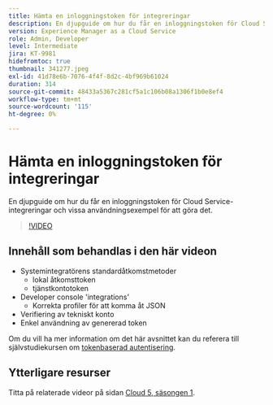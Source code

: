 ```yaml
---
title: Hämta en inloggningstoken för integreringar
description: En djupguide om hur du får en inloggningstoken för Cloud Service-integreringar och vissa användningsexempel för att göra det.
version: Experience Manager as a Cloud Service
role: Admin, Developer
level: Intermediate
jira: KT-9981
hidefromtoc: true
thumbnail: 341277.jpeg
exl-id: 41d78e6b-7076-4f4f-8d2c-4bf969b61024
duration: 314
source-git-commit: 48433a5367c281cf5a1c106b08a1306f1b0e8ef4
workflow-type: tm+mt
source-wordcount: '115'
ht-degree: 0%

---
```


# Hämta en inloggningstoken för integreringar

En djupguide om hur du får en inloggningstoken för Cloud Service-integreringar och vissa användningsexempel för att göra det.

>[!VIDEO](https://video.tv.adobe.com/v/3448641?quality=12&learn=on&captions=swe)

## Innehåll som behandlas i den här videon

+ Systemintegratörens standardåtkomstmetoder
   + lokal åtkomsttoken
   + tjänstkontotoken
+ Developer console &#39;integrations&#39;
   + Korrekta profiler för att komma åt JSON
+ Verifiering av tekniskt konto
+ Enkel användning av genererad token

Om du vill ha mer information om det här avsnittet kan du referera till självstudiekursen om [tokenbaserad autentisering](/help/headless-tutorial/authentication/overview.md).

## Ytterligare resurser

Titta på relaterade videor på sidan [Cloud 5, säsongen 1](cloud5-season-1.md).
